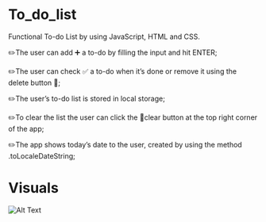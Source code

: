 # To_do_list
Functional To-do List by using JavaScript, HTML and CSS.

✏️The user can add ➕ a to-do by filling the input and hit ENTER;

✏️The user can check ✅ a to-do when it’s done or remove it using the delete button 🚮;

✏️The user’s to-do list is stored in local storage;

✏️To clear the list the user can click the 🔄clear button at the top right corner of the app;

✏️The app shows today’s date to the user, created by using the method .toLocaleDateString;


# Visuals
![Alt Text](todo.gif)
